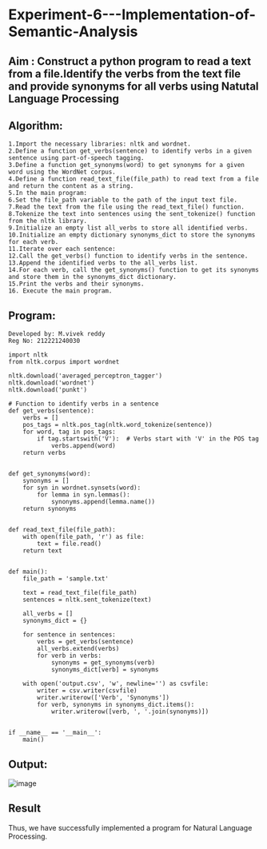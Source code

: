 # Experiment-6---Implementation-of-Semantic-Analysis

## Aim : Construct a python program to read a text from a file.Identify the verbs from the text file and provide synonyms for all verbs using Natutal Language Processing 

## Algorithm:
~~~
1.Import the necessary libraries: nltk and wordnet.
2.Define a function get_verbs(sentence) to identify verbs in a given sentence using part-of-speech tagging.
3.Define a function get_synonyms(word) to get synonyms for a given word using the WordNet corpus.
4.Define a function read_text_file(file_path) to read text from a file and return the content as a string.
5.In the main program:
6.Set the file_path variable to the path of the input text file.
7.Read the text from the file using the read_text_file() function.
8.Tokenize the text into sentences using the sent_tokenize() function from the nltk library.
9.Initialize an empty list all_verbs to store all identified verbs.
10.Initialize an empty dictionary synonyms_dict to store the synonyms for each verb.
11.Iterate over each sentence:
12.Call the get_verbs() function to identify verbs in the sentence.
13.Append the identified verbs to the all_verbs list.
14.For each verb, call the get_synonyms() function to get its synonyms and store them in the synonyms_dict dictionary.
15.Print the verbs and their synonyms.
16. Execute the main program.
~~~
## Program:
```
Developed by: M.vivek reddy
Reg No: 212221240030
```
```
import nltk
from nltk.corpus import wordnet

nltk.download('averaged_perceptron_tagger')
nltk.download('wordnet')
nltk.download('punkt')

# Function to identify verbs in a sentence
def get_verbs(sentence):
    verbs = []
    pos_tags = nltk.pos_tag(nltk.word_tokenize(sentence))
    for word, tag in pos_tags:
        if tag.startswith('V'):  # Verbs start with 'V' in the POS tag
            verbs.append(word)
    return verbs


def get_synonyms(word):
    synonyms = []
    for syn in wordnet.synsets(word):
        for lemma in syn.lemmas():
            synonyms.append(lemma.name())
    return synonyms


def read_text_file(file_path):
    with open(file_path, 'r') as file:
        text = file.read()
    return text


def main():
    file_path = 'sample.txt'

    text = read_text_file(file_path)
    sentences = nltk.sent_tokenize(text)

    all_verbs = []
    synonyms_dict = {}

    for sentence in sentences:
        verbs = get_verbs(sentence)
        all_verbs.extend(verbs)
        for verb in verbs:
            synonyms = get_synonyms(verb)
            synonyms_dict[verb] = synonyms

    with open('output.csv', 'w', newline='') as csvfile:
        writer = csv.writer(csvfile)
        writer.writerow(['Verb', 'Synonyms'])
        for verb, synonyms in synonyms_dict.items():
            writer.writerow([verb, ', '.join(synonyms)])


if __name__ == '__main__':
    main()

```
## Output:
![image](https://github.com/Vivekreddy8360/Experiment-6---Implementation-of-Semantic-Analysis/assets/94525701/121caf67-34b0-4e15-80d8-79e4df19c130)

## Result
Thus, we have successfully implemented a program for Natural Language Processing.
